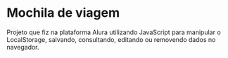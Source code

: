 # Mochila de viagem

Projeto que fiz na plataforma Alura utilizando JavaScript para manipular o LocalStorage, salvando, consultando, editando ou removendo dados no navegador.
